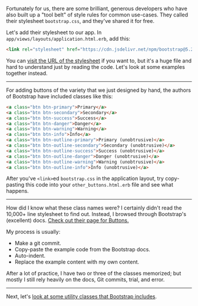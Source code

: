 Fortunately for us, there are some brilliant, generous developers who have also built up a "tool belt" of style rules for common use-cases. They called their stylesheet `bootstrap.css`, and they've shared it for free.

Let's add their stylesheet to our app. In `app/views/layouts/application.html.erb`, add this:

```html
<link rel="stylesheet" href="https://cdn.jsdelivr.net/npm/bootstrap@5.2.2/dist/css/bootstrap.css">
```

You can <a href="https://cdn.jsdelivr.net/npm/bootstrap@5.2.2/dist/css/bootstrap.css" target="_blank">visit the URL of the stylesheet</a> if you want to, but it's a huge file and hard to understand just by reading the code. Let's look at some examples together instead.

---

For adding buttons of the variety that we just designed by hand, the authors of Bootstrap have included classes like this:

```html
<a class="btn btn-primary">Primary</a>
<a class="btn btn-secondary">Secondary</a>
<a class="btn btn-success">Success</a>
<a class="btn btn-danger">Danger</a>
<a class="btn btn-warning">Warning</a>
<a class="btn btn-info">Info</a>
<a class="btn btn-outline-primary">Primary (unobtrusive)</a>
<a class="btn btn-outline-secondary">Secondary (unobtrusive)</a>
<a class="btn btn-outline-success">Success (unobtrusive)</a>
<a class="btn btn-outline-danger">Danger (unobtrusive)</a>
<a class="btn btn-outline-warning">Warning (unobtrusive)</a>
<a class="btn btn-outline-info">Info (unobtrusive)</a>
```

After you've `<link>`ed `bootstrap.css` in the application layout, try copy-pasting this code into your `other_buttons.html.erb` file and see what happens.

---

How did I know what these class names were? I certainly didn't read the 10,000+ line stylesheet to find out. Instead, I browsed through Bootstrap's (excellent) docs. <a href="https://getbootstrap.com/docs/5.2/components/buttons/" target="_blank">Check out their page for Buttons.</a>

My process is usually:

- Make a git commit.
- Copy-paste the example code from the Bootstrap docs.
- Auto-indent.
- Replace the example content with my own content.

After a lot of practice, I have two or three of the classes memorized; but mostly I still rely heavily on the docs, Git commits, trial, and error.

---

Next, let's [look at some utility classes that Bootstrap includes](/instructions/utility_classes).
